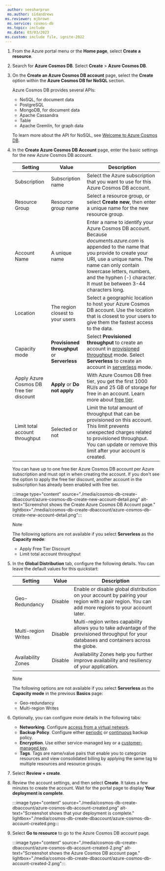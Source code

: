 ```yaml
---
 author: seesharprun
 ms.author: sidandrews
ms.reviewer: mjbrown
 ms.service: cosmos-db
 ms.topic: include
 ms.date: 03/03/2023
ms.custom: include file, ignite-2022
---
```


1. From the Azure portal menu or the **Home page**, select **Create a resource**.

1. Search for **Azure Cosmos DB**. Select **Create** > **Azure Cosmos DB**.

1. On the **Create an Azure Cosmos DB account** page, select the **Create** option within the **Azure Cosmos DB for NoSQL** section.

   Azure Cosmos DB provides several APIs:

   - NoSQL, for document data
   - PostgreSQL
   - MongoDB, for document data
   - Apache Cassandra
   - Table
   - Apache Gremlin, for graph data

   To learn more about the API for NoSQL, see [Welcome to Azure Cosmos DB](../introduction.md).

1. In the **Create Azure Cosmos DB Account** page, enter the basic settings for the new Azure Cosmos DB account.

   |Setting|Value|Description |
   |---|---|---|
   |Subscription|Subscription name|Select the Azure subscription that you want to use for this Azure Cosmos DB account. |
   |Resource Group|Resource group name|Select a resource group, or select **Create new**, then enter a unique name for the new resource group. |
   |Account Name|A unique name|Enter a name to identify your Azure Cosmos DB account. Because *documents.azure.com* is appended to the name that you provide to create your URI, use a unique name. The name can only contain lowercase letters, numbers, and the hyphen (-) character. It must be between 3-44 characters long.|
   |Location|The region closest to your users|Select a geographic location to host your Azure Cosmos DB account. Use the location that is closest to your users to give them the fastest access to the data.|
   |Capacity mode|**Provisioned throughput** or **Serverless**|Select **Provisioned throughput** to create an account in [provisioned throughput](../set-throughput.md) mode. Select **Serverless** to create an account in [serverless](../serverless.md) mode.|
   |Apply Azure Cosmos DB free tier discount|**Apply** or **Do not apply**|With Azure Cosmos DB free tier, you get the first 1000 RU/s and 25 GB of storage for free in an account. Learn more about [free tier](https://azure.microsoft.com/pricing/details/cosmos-db/).|
   |Limit total account throughput|Selected or not|Limit the total amount of throughput that can be provisioned on this account. This limit prevents unexpected charges related to provisioned throughput. You can update or remove this limit after your account is created.|

   You can have up to one free tier Azure Cosmos DB account per Azure subscription and must opt in when creating the account. If you don't see the option to apply the free tier discount, another account in the subscription has already been enabled with free tier.

   :::image type="content" source="./media/cosmos-db-create-dbaccount/azure-cosmos-db-create-new-account-detail.png" alt-text="Screenshot shows the Create Azure Cosmos DB Account page." lightbox="./media/cosmos-db-create-dbaccount/azure-cosmos-db-create-new-account-detail.png":::

   > [!NOTE]
   > The following options are not available if you select **Serverless** as the **Capacity mode**:
   >
   > - Apply Free Tier Discount
   > - Limit total account throughput

1. In the **Global Distribution** tab, configure the following details. You can leave the default values for this quickstart:

   |Setting|Value|Description |
   |---|---|---|
   |Geo-Redundancy|Disable|Enable or disable global distribution on your account by pairing your region with a pair region. You can add more regions to your account later.|
   |Multi-region Writes|Disable|Multi-region writes capability allows you to take advantage of the provisioned throughput for your databases and containers across the globe.|
   |Availability Zones|Disable|Availability Zones help you further improve availability and resiliency of your application.|

   > [!NOTE]
   > The following options are not available if you select **Serverless** as the **Capacity mode** in the previous **Basics** page:
   >
   > - Geo-redundancy
   > - Multi-region Writes

1. Optionally, you can configure more details in the following tabs:

   - **Networking**. Configure [access from a virtual network](../how-to-configure-vnet-service-endpoint.md).
   - **Backup Policy**. Configure either [periodic](../configure-periodic-backup-restore.md) or [continuous](../provision-account-continuous-backup.md) backup policy.
   - **Encryption**. Use either service-managed key or a [customer-managed key](../how-to-setup-cmk.md#create-a-new-azure-cosmos-account).
   - **Tags**. Tags are name/value pairs that enable you to categorize resources and view consolidated billing by applying the same tag to multiple resources and resource groups.

1. Select **Review + create**.

1. Review the account settings, and then select **Create**. It takes a few minutes to create the account. Wait for the portal page to display **Your deployment is complete**.

   :::image type="content" source="./media/cosmos-db-create-dbaccount/azure-cosmos-db-account-created.png" alt-text="Screenshot shows that your deployment is complete." lightbox="./media/cosmos-db-create-dbaccount/azure-cosmos-db-account-created.png:::

1. Select **Go to resource** to go to the Azure Cosmos DB account page.

   :::image type="content" source="./media/cosmos-db-create-dbaccount/azure-cosmos-db-account-created-2.png" alt-text="Screenshot shows the Azure Cosmos DB account page." lightbox="./media/cosmos-db-create-dbaccount/azure-cosmos-db-account-created-2.png":::
